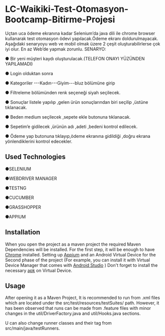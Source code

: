 # LC-Waikiki-Test-Otomasyon-Bootcamp-Bitirme-Projesi
Uçtan uca ödeme ekranına kadar Selenium’da java dili ile chrome browser kullanarak
test otomasyon ödevi yapılacak.Ödeme ekranı doldurulmayacak.
Aşağıdaki senaryoyu web ve mobil olmak üzere 2 çeşit oluşturabilirlerse çok iyi olur.
En az Web’de yapmak zorunlu.
SENARYO:

● Bir yeni müşteri kaydı oluşturulacak.(TELEFON ONAYI YÜZÜNDEN YAPILAMADI)

● Login olduktan sonra

● Kategoriler ---Kadın---Giyim---bluz bölümüne girip

● Filtreleme bölümünden renk seçeneği siyah seçilecek.

● Sonuçlar listele yapılıp ,gelen ürün sonuçlarından biri seçilip ,üstüne tıklanacak.

● Beden medium seçilecek ,sepete ekle butonuna tıklanacak.

● Sepetim’e gidilecek ,ürünün adı ,adeti ,bedeni kontrol edilecek.

● Ödeme yap butonuna tıklayıp,ödeme ekranına gidildiği ,doğru ekrana yönlendiklerini
kontrol edecekler.

## Used Technologies
●SELENIUM 

●WEBDRIVER MANAGER 

●TESTNG 

●CUCUMBER 

●GRASSHOPPER 

●APPIUM 



## Installation
When you open the project as a maven project the required Maven Dependencies will be installed.
For the first step, it will be enough to have [Chrome](https://www.google.com/chrome/) installed.
Setting up [Appium](https://appium.io) and an Android Virtual Device for the Second phase of the project
(For example, you can install it with Virtual Device Manager that comes with [Android Studio](https://developer.android.com/studio) )
Don't forget to install the necessary [apk](https://apkcombo.com/tr/lc-waikiki/com.lcwaikiki.android/download/phone-3.3.30-apk) on Virtual Device.
## Usage
After opening it as a Maven Project, It is recommended to run from .xml files which are located under the src/test/resources/testSuites/ path.
However, it has been observed that runs can be made from .feature files with minor changes in the util/DriverFactory.java and util/Hooks.java sections.

U can also change runner classes and their tag from src/main/java/testRunners.